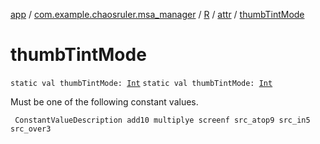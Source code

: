 [app](../../../index.md) / [com.example.chaosruler.msa_manager](../../index.md) / [R](../index.md) / [attr](index.md) / [thumbTintMode](.)

# thumbTintMode

`static val thumbTintMode: `[`Int`](https://kotlinlang.org/api/latest/jvm/stdlib/kotlin/-int/index.html)
`static val thumbTintMode: `[`Int`](https://kotlinlang.org/api/latest/jvm/stdlib/kotlin/-int/index.html)

Must be one of the following constant values.

     ConstantValueDescription add10 multiplye screenf src_atop9 src_in5 src_over3

